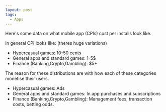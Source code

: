 ```yaml
---
layout: post
tags:
  - Apps
---
```

Here's some data on what mobile app (CPIs) cost per installs look like. 

In general CPI looks like: (theres huge variations)
- Hypercasual games: 10-50 cents
- General apps and standard games: 1-5$
- Finance (Banking,Crypto,Gambling): $5+

The reason for these distributions are with how each of these categories monetise their users.
- Hypercasual games: Ads
- General apps and standard games: In app purchases and subscriptions
- Finance (Banking,Crypto,Gambling): Management fees, transaction costs, betting odds.